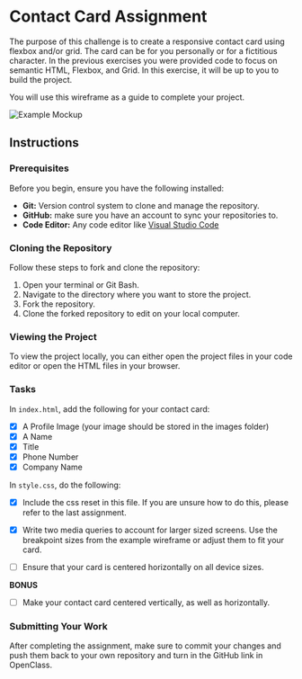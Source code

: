 # Contact Card Assignment

The purpose of this challenge is to create a responsive contact card using flexbox and/or grid. The card can be for you personally or for a fictitious character. In the previous exercises you were provided code to focus on semantic HTML, Flexbox, and Grid. In this exercise, it will be up to you to build the project.

You will use this wireframe as a guide to complete your project.

![Example Mockup](./wireframes/example-mockup.png)  


## Instructions

### Prerequisites

Before you begin, ensure you have the following installed:

- **Git:** Version control system to clone and manage the repository.
- **GitHub:** make sure you have an account to sync your repositories to.
- **Code Editor:** Any code editor like [Visual Studio Code](https://code.visualstudio.com/)

### Cloning the Repository

Follow these steps to fork and clone the repository:

1. Open your terminal or Git Bash.
2. Navigate to the directory where you want to store the project.
3. Fork the repository.
4. Clone the forked repository to edit on your local computer.

### Viewing the Project

To view the project locally, you can either open the project files in your code editor or open the HTML files in your browser.

### Tasks
In `index.html`, add the following for your contact card:
- [x] A Profile Image (your image should be stored in the images folder)
- [x] A Name
- [x] Title
- [x] Phone Number
- [x] Company Name

In `style.css`, do the following:
- [x] Include the css reset in this file. If you are unsure how to do this, please refer to the last assignment.
- [x] Write two media queries to account for larger sized screens. Use the breakpoint sizes from the example wireframe or adjust them to fit your card.
- [ ] Ensure that your card is centered horizontally on all device sizes.


**BONUS**
- [ ] Make your contact card centered vertically, as well as horizontally.

### Submitting Your Work

After completing the assignment, make sure to commit your changes and push them back to your own repository and turn in the GitHub link in OpenClass.
